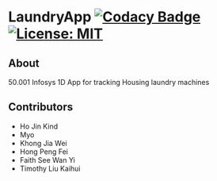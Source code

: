 # LaundryApp [![Codacy Badge](https://api.codacy.com/project/badge/Grade/bca02bfc96c74ecea4d1e54b027bf56a)](https://app.codacy.com/app/tlkh/LaundryApp?utm_source=github.com&utm_medium=referral&utm_content=tlkh/LaundryApp&utm_campaign=Badge_Grade_Dashboard) [![License: MIT](https://img.shields.io/badge/License-MIT-yellow.svg)](https://opensource.org/licenses/MIT)

## About

50.001 Infosys 1D App for tracking Housing laundry machines

## Contributors

*  Ho Jin Kind
*  Myo
*  Khong Jia Wei
*  Hong Peng Fei
*  Faith See Wan Yi
*  Timothy Liu Kaihui
